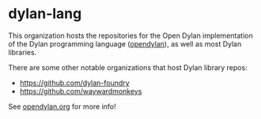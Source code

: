 # dylan-lang

This organization hosts the repositories for the Open Dylan implementation of the Dylan
programming language ([opendylan](https://github.com/dylan-lang/opendylan)), as well as
most Dylan libraries.

There are some other notable organizations that host Dylan library repos:

*  https://github.com/dylan-foundry
*  https://github.com/waywardmonkeys

See [opendylan.org](https://opendylan.org) for more info!
